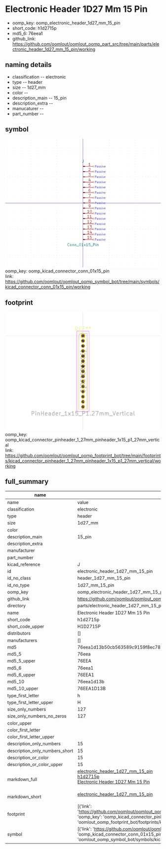 # Electronic Header 1D27 Mm 15 Pin

  
* oomp_key: oomp_electronic_header_1d27_mm_15_pin 
* short_code: h1d2715p
* md5_6: 76eea1  
* github_link: https://github.com/oomlout/oomlout_oomp_part_src/tree/main/parts/electronic_header_1d27_mm_15_pin/working  
## naming details
* classification -- electronic
* type -- header
* size -- 1d27_mm
* color -- 
* description_main -- 15_pin
* description_extra -- 
* manucaturer -- 
* part_number -- 



## symbol

![](symbol/0/working/working_600.png)  
oomp_key: oomp_kicad_connector_conn_01x15_pin  
link: https://github.com/oomlout/oomlout_oomp_symbol_bot/tree/main/symbols/kicad_connector_conn_01x15_pin/working  

## footprint

![](footprint/0/working/working_600.png)  
oomp_key: oomp_kicad_connector_pinheader_1_27mm_pinheader_1x15_p1_27mm_vertical  
link: https://github.com/oomlout/oomlout_oomp_footprint_bot/tree/main/footprints/kicad_connector_pinheader_1_27mm_pinheader_1x15_p1_27mm_vertical/working  

## full_summary
| name | value | 
| --- | --- | 
| name | value | 
| classification | electronic | 
| type | header | 
| size | 1d27_mm | 
| color |  | 
| description_main | 15_pin | 
| description_extra |  | 
| manufacturer |  | 
| part_number |  | 
| kicad_reference | J | 
| id | electronic_header_1d27_mm_15_pin | 
| id_no_class | header_1d27_mm_15_pin | 
| id_no_type | 1d27_mm_15_pin | 
| oomp_key | oomp_electronic_header_1d27_mm_15_pin | 
| github_link | https://github.com/oomlout/oomlout_oomp_part_src/tree/main/parts/electronic_header_1d27_mm_15_pin/working | 
| directory | parts/electronic_header_1d27_mm_15_pin | 
| name | Electronic Header 1D27 Mm 15 Pin | 
| short_code | h1d2715p | 
| short_code_upper | H1D2715P | 
| distributors | [] | 
| manufacturers | [] | 
| md5 | 76eea1d13b50cb563589c9159f8ec782 | 
| md5_5 | 76eea | 
| md5_5_upper | 76EEA | 
| md5_6 | 76eea1 | 
| md5_6_upper | 76EEA1 | 
| md5_10 | 76eea1d13b | 
| md5_10_upper | 76EEA1D13B | 
| type_first_letter | h | 
| type_first_letter_upper | H | 
| size_only_numbers | 127 | 
| size_only_numbers_no_zeros | 127 | 
| color_upper |  | 
| color_first_letter |  | 
| color_first_letter_upper |  | 
| description_only_numbers | 15 | 
| description_only_numbers_short | 15 | 
| description_or_color | 15 | 
| description_or_color_upper | 15 | 
| markdown_full | [electronic_header_1d27_mm_15_pin](https://github.com/oomlout/oomlout_oomp_part_src/tree/main/parts/electronic_header_1d27_mm_15_pin/working)<br>[h1d2715p](https://github.com/oomlout/oomlout_oomp_part_src/tree/main/parts/electronic_header_1d27_mm_15_pin/working)<br>[Electronic Header 1D27 Mm 15 Pin](https://github.com/oomlout/oomlout_oomp_part_src/tree/main/parts/electronic_header_1d27_mm_15_pin/working)<br><br> | 
| markdown_short | [electronic_header_1d27_mm_15_pin](https://github.com/oomlout/oomlout_oomp_part_src/tree/main/parts/electronic_header_1d27_mm_15_pin/working)<br><br> | 
| footprint | [{'link': 'https://github.com/oomlout/oomlout_oomp_footprint_bot/tree/main/foootprntss/kicad_connector_pinheader_1_27mm_pinheader_1x15_p1_27mm_vertical', 'oomp_key': 'oomp_kicad_connector_pinheader_1_27mm_pinheader_1x15_p1_27mm_vertical', 'directory': 'oomlout_oomp_footprint_bot/footprints/kicad_connector_pinheader_1_27mm_pinheader_1x15_p1_27mm_vertical//working/working.kicad_mod'}] | 
| symbol | [{'link': 'https://github.com/oomlout/oomlout_oomp_symbol_bot/tree/main/symbols/kicad_connector_conn_01x15_pin', 'oomp_key': 'oomp_kicad_connector_conn_01x15_pin', 'directory': 'oomlout_oomp_symbol_bot/symbols/kicad_connector_conn_01x15_pin//working/working.kicad_sym'}] | 
